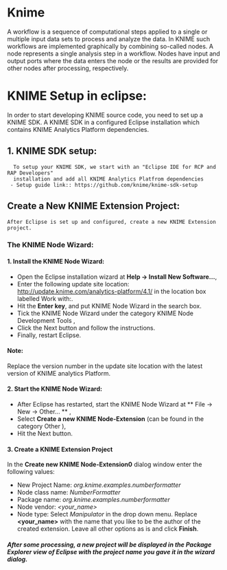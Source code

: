 # Knime
A workflow is a sequence of computational steps applied to a single or multiple input data sets to process and 
analyze the data. In KNIME such workflows are implemented graphically by combining so-called nodes.
A node represents a single analysis step in a workflow.
Nodes have input and output ports where the data enters the node or the results are provided for other nodes after
processing, respectively.

# KNIME Setup in eclipse:
  In order to start developing KNIME source code, you need to set up a KNIME SDK. A KNIME SDK in a
  configured Eclipse installation which contains KNIME Analytics Platform dependencies.
  
## 1. KNIME SDK setup:
      To setup your KNIME SDK, we start with an "Eclipse IDE for RCP and RAP Developers"
      installation and add all KNIME Analytics Platfrom dependencies
     - Setup guide link:: https://github.com/knime/knime-sdk-setup

## Create a New KNIME Extension Project:
    After Eclipse is set up and configured, create a new KNIME Extension project.

### The KNIME Node Wizard:
#### 1. Install the KNIME Node Wizard:
  - Open the Eclipse installation wizard at **Help → Install New Software...**,        
  - Enter the following update site location: http://update.knime.com/analytics-platform/4.1/ 
      in the location box labelled Work with:.
  - Hit the **Enter key**, and put KNIME Node Wizard in the search box.              
  - Tick the KNIME Node Wizard under the category KNIME Node Development Tools ,    
  - Click the Next button and follow the instructions. 
  - Finally, restart Eclipse.
 
 #### Note: 
 Replace the version number in the update site location with the latest version of KNIME analytics Platform.

#### 2. Start the KNIME Node Wizard:
  - After Eclipse has restarted, start the KNIME Node Wizard at ** File → New → Other... ** ,
  - Select **Create a new KNIME Node-Extension** (can be found in the category Other ),
  - Hit the Next button.
    
#### 3. Create a KNIME Extension Project
  In the **Create new KNIME Node-Extension0** dialog window enter the following values:   
  - New Project Name: *org.knime.examples.numberformatter*
  - Node class name: *NumberFormatter*
  - Package name: *org.knime.examples.numberformatter*
  - Node vendor: *<your_name>*
  - Node type: Select *Manipulator* in the drop down menu.
  Replace **<your_name>** with the name that you like to be the author of the created
    extension. Leave all other options as is and click **Finish**. 

##### After some processing, a new project will be displayed in the Package Explorer view of Eclipse with the project name you gave it in the wizard dialog.
